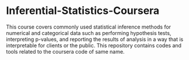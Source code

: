 # Inferential-Statistics-Coursera

This course covers commonly used statistical inference methods for numerical and categorical data such as performing hypothesis tests, interpreting p-values, and reporting the results of analysis in a way that is interpretable for clients or the public. This repository contains codes and tools related to the coursera code of same name.
